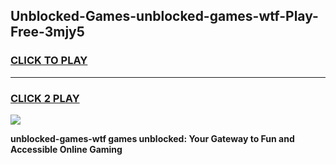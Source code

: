 
## Unblocked-Games-unblocked-games-wtf-Play-Free-3mjy5
<h3>
<a href="https://premium76.site?title=unblocked-games-wtf&ref=10A">CLICK TO PLAY</a></h3>
<hr>

<h3>
<a href="https://premium76.site?title=unblocked-games-wtf&ref=10A">CLICK 2 PLAY</a>
  
</h3>

<a href="https://premium76.site?title=unblocked-games-wtf&ref=10A"><img src="https://clearcache.store/games.png"></a>


**unblocked-games-wtf games unblocked: Your Gateway to Fun and Accessible Online Gaming**
